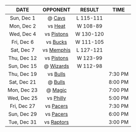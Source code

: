 |    DATE     |             OPPONENT              |  RESULT   |  TIME   |
|:-----------:|:---------------------------------:|:---------:|:-------:|
| Sun, Dec 1  |    @ [Cavs](/r/clevelandcavs)     | L 115-111 |         |
| Mon, Dec 2  |        vs [Heat](/r/heat)         | W 108-89  |         |
| Wed, Dec 4  |  vs [Pistons](/r/DetroitPistons)  | W 130-120 |         |
| Fri, Dec 6  |      vs [Bucks](/r/MkeBucks)      | W 111-105 |         |
| Sat, Dec 7  | vs [Memphis](/r/memphisgrizzlies) | L 127-121 |         |
| Thu, Dec 12 |  vs [Pistons](/r/DetroitPistons)  | W 123-99  |         |
| Sun, Dec 15 | @ [Wizards](/r/washingtonwizards) | W 112-98  |         |
| Thu, Dec 19 |    vs [Bulls](/r/chicagobulls)    |           | 7:30 PM |
| Sat, Dec 21 |    @ [Bulls](/r/chicagobulls)     |           | 8:00 PM |
| Mon, Dec 23 |    @ [Magic](/r/OrlandoMagic)     |           | 7:00 PM |
| Wed, Dec 25 |      vs [Philly](/r/sixers)       |           | 5:00 PM |
| Fri, Dec 27 |      vs [Pacers](/r/pacers)       |           | 7:30 PM |
| Sun, Dec 29 |      vs [Pacers](/r/pacers)       |           | 6:00 PM |
| Tue, Dec 31 |  vs [Raptors](/r/torontoraptors)  |           | 3:00 PM |